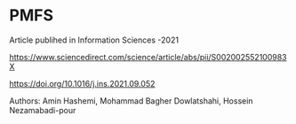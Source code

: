 # PMFS
Article publihed in Information Sciences -2021

https://www.sciencedirect.com/science/article/abs/pii/S002002552100983X

https://doi.org/10.1016/j.ins.2021.09.052

Authors: Amin Hashemi, Mohammad Bagher Dowlatshahi, Hossein Nezamabadi-pour
